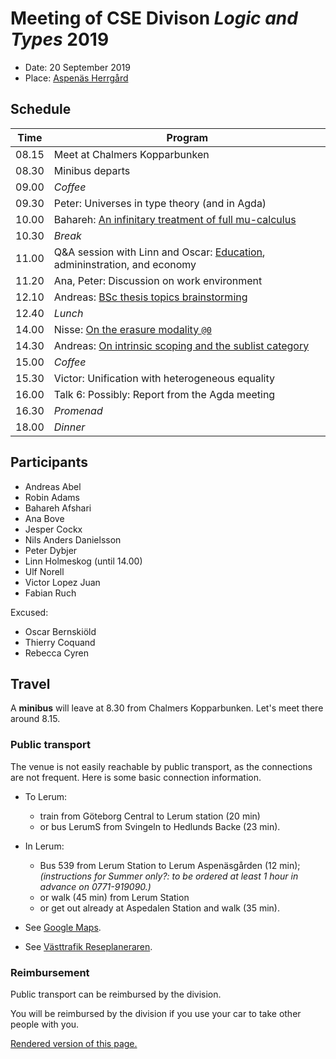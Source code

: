 # Meeting of CSE Divison _Logic and Types_ 2019

- Date: 20 September 2019
- Place: [Aspenäs Herrgård](http://www.aspenasherrgard.se/)

## Schedule

| Time | Program |
|---|---|
| 08.15 | Meet at Chalmers Kopparbunken
| 08.30 | Minibus departs
| 09.00 | _Coffee_
| 09.30 | Peter: Universes in type theory (and in Agda)
| 10.00 | Bahareh: [An infinitary treatment of full mu-calculus](talks/bahareh.pdf)
| 10.30 | _Break_
| 11.00 | Q&A session with Linn and Oscar: [Education](talks/CSE-Student-Office_Grade-reporting.pdf), admininstration, and economy
| 11.20 | Ana, Peter: Discussion on work environment
| 12.10 | Andreas: [BSc thesis topics brainstorming](thesis-brainstorming.md)
| 12.40 | _Lunch_
| 14.00 | Nisse: [On the erasure modality `@0`](http://www.cse.chalmers.se/~nad/publications/danielsson-division-meeting-2019-talk.pdf)
| 14.30 | Andreas: [On intrinsic scoping and the sublist category](talks/andreas.md)
| 15.00 | _Coffee_
| 15.30 | Victor: Unification with heterogeneous equality
| 16.00 | Talk 6: Possibly: Report from the Agda meeting
| 16.30 | _Promenad_
| 18.00 | _Dinner_

## Participants

- Andreas Abel
- Robin Adams
- Bahareh Afshari
- Ana Bove
- Jesper Cockx
- Nils Anders Danielsson
- Peter Dybjer
- Linn Holmeskog (until 14.00)
- Ulf Norell
- Victor Lopez Juan
- Fabian Ruch

Excused:
- Oscar Bernskiöld
- Thierry Coquand
- Rebecca Cyren

## Travel

A __minibus__ will leave at 8.30 from Chalmers Kopparbunken.  Let's meet there around 8.15.

### Public transport

The venue is not easily reachable by public transport, as the connections are not frequent.
Here is some basic connection information.
- To Lerum:
  * train from Göteborg Central to Lerum station (20 min)
  * or bus LerumS from Svingeln to Hedlunds Backe (23 min).

- In Lerum:
  * Bus 539 from Lerum Station to Lerum Aspenäsgården (12 min);
    _(instructions for Summer only?: to be ordered at least 1 hour in advance on 0771-919090.)_
  * or walk (45 min) from Lerum Station
  * or get out already at Aspedalen Station and walk (35 min).

- See [Google Maps](https://www.google.se/maps).
- See [Västtrafik Reseplaneraren](https://www.vasttrafik.se/reseplanering/reseplaneraren/).

### Reimbursement

Public transport can be reimbursed by the division.

You will be reimbursed by the division if you use your car to take other people with you.

[Rendered version of this page.](https://andreasabel.github.io/meeting-logic-and-types-2019/)
